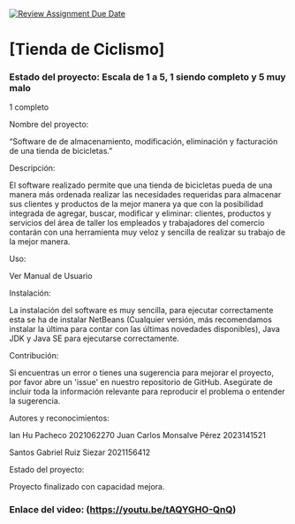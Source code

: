 [![Review Assignment Due Date](https://classroom.github.com/assets/deadline-readme-button-24ddc0f5d75046c5622901739e7c5dd533143b0c8e959d652212380cedb1ea36.svg)](https://classroom.github.com/a/-64Cssly)
# [Tienda de Ciclismo]


### Estado del proyecto: Escala de 1 a 5, 1 siendo completo y 5 muy malo
1 completo



Nombre del proyecto:

“Software de de almacenamiento, modificación, eliminación y facturación de una tienda de bicicletas.”

Descripción:

El software realizado permite que una tienda de bicicletas pueda de una manera más ordenada realizar las necesidades requeridas para almacenar sus clientes y productos de la mejor manera ya que con la posibilidad integrada de agregar, buscar, modificar y eliminar: clientes, productos y servicios del área de taller los empleados y trabajadores del comercio contarán con una herramienta muy veloz y sencilla de realizar su trabajo de la mejor manera.

Uso:

Ver Manual de Usuario

Instalación:

La instalación del software es muy sencilla, para ejecutar correctamente esta se ha de instalar NetBeans (Cualquier versión, más recomendamos instalar la última para contar con las últimas novedades disponibles), Java JDK y Java SE para ejecutarse correctamente.


Contribución:

Si encuentras un error o tienes una sugerencia para mejorar el proyecto, por favor abre un 'issue' en nuestro repositorio de GitHub. Asegúrate de incluir toda la información relevante para reproducir el problema o entender la sugerencia.



Autores y reconocimientos:

Ian Hu Pacheco
2021062270
Juan Carlos Monsalve Pérez
2023141521

Santos Gabriel Ruiz Siezar
2021156412


Estado del proyecto:

Proyecto finalizado con capacidad mejora.
### Enlace del video: (https://youtu.be/tAQYGHO-QnQ)

